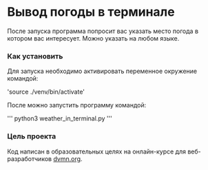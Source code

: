# Вывод погоды в терминале

После запуска программа попросит вас указать место погода в котором вас интересует. Можно указать на любом языке.

### Как установить

Для запуска необходимо активировать переменное окружение командой: 

'source ./venv/bin/activate'

После можно запустить программу командой:

'''
python3 weather_in_terminal.py
'''

### Цель проекта

Код написан в образовательных целях на онлайн-курсе для веб-разработчиков [dvmn.org](https://dvmn.org/).